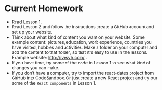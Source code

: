 # Current Homework

* Read Lesson 1.
* Read Lesson 2 and follow the instructions create a GitHub account and set up your website.
* Think about what kind of content you want on your website. Some example content: pictures, education, work experience, countries you have visited, hobbies and activities. Make a folder on your computer and add the content to that folder, so that it's easy to use in the lessons. Example website: http://ivesvh.com/ .
* If you have time, try some of the code in Lesson 1 to see what kind of changes you can make.
* If you don't have a computer, try to import the react-dates project from GitHub into CodeSandbox. Or just create a new React project and try out some of the `React components` in Lesson 1.
